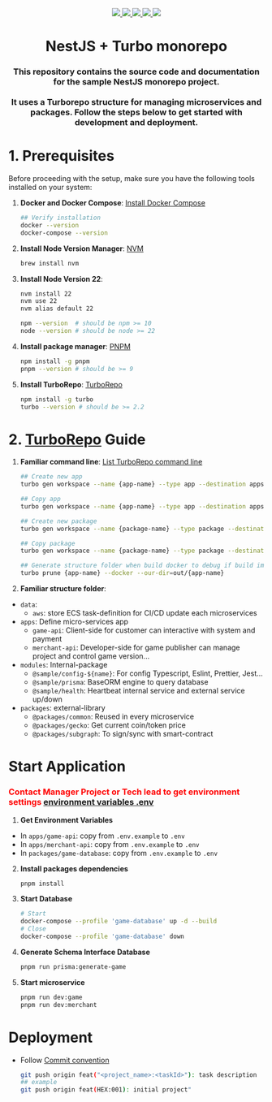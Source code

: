 <p align="center">
  <a href="https://node.js.org/" alt="NodeJS" target="_blank">
    <img src="https://img.shields.io/badge/node.js-6DA55F.svg?style=for-the-badge&logo=node.js&logoColor=white" />
  </a>
  <a href="https://nestjs.com/" alt="NestJS" target="_blank">
    <img src="https://img.shields.io/badge/nestjs-%23E0234E.svg?style=for-the-badge&logo=nestjs&logoColor=white" />
  </a>
  <a href="https://www.typescriptlang.org/" alt="TypeScript" target="_blank">
    <img src="https://img.shields.io/badge/typescript-%23007ACC.svg?style=for-the-badge&logo=typescript&logoColor=white" />
  </a>
    <a href="https://www.prisma.io/" alt="Prisma" target="_blank">
    <img src="https://img.shields.io/badge/Prisma-3982CE.svg?style=for-the-badge&logo=Prisma&logoColor=white" />
  </a>
  </a>
    <a href="https://www.postgresql.org/" alt="PostgreSQL" target="_blank">
    <img src="https://img.shields.io/badge/postgres-%23316192.svg?style=for-the-badge&logo=postgresql&logoColor=white" />
  </a>
</p>

<h1 align="center">NestJS + Turbo monorepo</h1>
<h3 align="center">
  This repository contains the source code and documentation for the sample NestJS monorepo project.<br></br>
  It uses a Turborepo structure for managing microservices and packages. Follow the steps below to get started with development and deployment.
</h3>

# 1. Prerequisites

Before proceeding with the setup, make sure you have the following tools installed on your system:

1. **Docker and Docker Compose**: [Install Docker Compose](https://docs.docker.com/desktop/install/mac-install/)

   ```sh
   ## Verify installation
   docker --version
   docker-compose --version
   ```

2. **Install Node Version Manager**: [NVM](https://github.com/nvm-sh/nvm)

   ```sh
   brew install nvm
   ```

3. **Install Node Version 22**:

   ```sh
   nvm install 22
   nvm use 22
   nvm alias default 22

   npm --version  # should be npm >= 10
   node --version # should be node >= 22
   ```

4. **Install package manager**: [PNPM](https://pnpm.io/)

   ```sh
   npm install -g pnpm
   pnpm --version # should be >= 9
   ```

5. **Install TurboRepo**: [TurboRepo](https://turbo.build/)
   ```sh
   npm install -g turbo
   turbo --version # should be >= 2.2
   ```

# 2. [TurboRepo](https://turbo.build/) Guide

1. **Familiar command line**: [List TurboRepo command line](https://turbo.build/repo/docs/reference/run)

   ```sh
   ## Create new app
   turbo gen workspace --name {app-name} --type app --destination apps

   ## Copy app
   turbo gen workspace --name {app-name} --type app --destination apps --copy {app-old-name}

   ## Create new package
   turbo gen workspace --name {package-name} --type package --destination packages

   ## Copy package
   turbo gen workspace --name {package-name} --type package --destination packages --copy {package-old-name}

   ## Generate structure folder when build docker to debug if build image has failed
   turbo prune {app-name} --docker --our-dir=out/{app-name}
   ```

2. **Familiar structure folder**:

- `data`:
  - `aws`: store ECS task-definition for CI/CD update each microservices
- `apps`: Define micro-services app
  - `game-api`: Client-side for customer can interactive with system and payment
  - `merchant-api`: Developer-side for game publisher can manage project and control game version...
- `modules`: Internal-package
  - `@sample/config-${name}`: For config Typescript, Eslint, Prettier, Jest...
  - `@sample/prisma`: BaseORM engine to query database
  - `@sample/health`: Heartbeat internal service and external service up/down
- `packages`: external-library
  - `@packages/common`: Reused in every microservice
  - `@packages/gecko`: Get current coin/token price
  - `@packages/subgraph`: To sign/sync with smart-contract

# Start Application

### <p style="color: red">Contact Manager Project or Tech lead to get environment settings [environment variables .env](./.env)</p>

1. **Get Environment Variables**

- In `apps/game-api`: copy from `.env.example` to `.env`
- In `apps/merchant-api`: copy from `.env.example` to `.env`
- In `packages/game-database`: copy from `.env.example` to `.env`

2. **Install packages dependencies**

   ```sh
   pnpm install
   ```

3. **Start Database**

   ```sh
   # Start
   docker-compose --profile 'game-database' up -d --build
   # Close
   docker-compose --profile 'game-database' down
   ```

4. **Generate Schema Interface Database**

   ```sh
   pnpm run prisma:generate-game
   ```

5. **Start microservice**

   ```sh
   pnpm run dev:game
   pnpm run dev:merchant
   ```

# Deployment

- Follow [Commit convention](https://www.conventionalcommits.org/en/v1.0.0/)
  ```sh
  git push origin feat("<project_name>:<taskId>"): task description
  ## example
  git push origin feat(HEX:001): initial project"
  ```
  